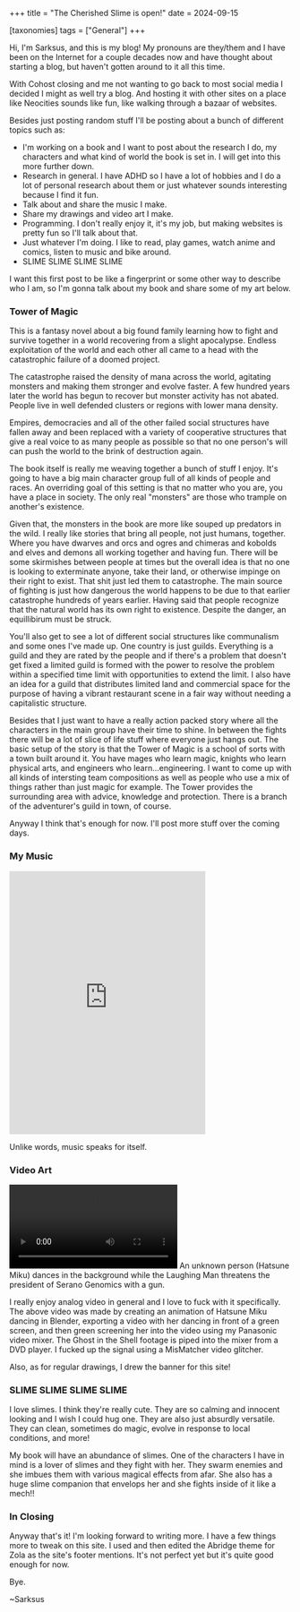 +++
title = "The Cherished Slime is open!"
date = 2024-09-15

[taxonomies]
tags = ["General"]
+++

Hi, I'm Sarksus, and this is my blog! My pronouns are they/them and I have been on the Internet for a couple decades now and have thought about starting a blog, but haven't gotten around to it all this time.

With Cohost closing and me not wanting to go back to most social media I decided I might as well try a blog. And hosting it with other sites on a place like Neocities sounds like fun, like walking through a bazaar of websites.

Besides just posting random stuff I'll be posting about a bunch of different topics such as:
- I'm working on a book and I want to post about the research I do, my characters and what kind of world the book is set in. I will get into this more further down.
- Research in general. I have ADHD so I have a lot of hobbies and I do a lot of personal research about them or just whatever sounds interesting because I find it fun.
- Talk about and share the music I make.
- Share my drawings and video art I make.
- Programming. I don't really enjoy it, it's my job, but making websites is pretty fun so I'll talk about that.
- Just whatever I'm doing. I like to read, play games, watch anime and comics, listen to music and bike around.
- SLIME SLIME SLIME SLIME

I want this first post to be like a fingerprint or some other way to describe who I am, so I'm gonna talk about my book and share some of my art below.

### Tower of Magic

This is a fantasy novel about a big found family learning how to fight and survive together in a world recovering from a slight apocalypse. Endless exploitation of the world and each other all came to a head with the catastrophic failure of a doomed project.

The catastrophe raised the density of mana across the world, agitating monsters and making them stronger and evolve faster. A few hundred years later the world has begun to recover but monster activity has not abated. People live in well defended clusters or regions with lower mana density. 

Empires, democracies and all of the other failed social structures have fallen away and been replaced with a variety of cooperative structures that give a real voice to as many people as possible so that no one person's will can push the world to the brink of destruction again.

The book itself is really me weaving together a bunch of stuff I enjoy. It's going to have a big main character group full of all kinds of people and races. An overriding goal of this setting is that no matter who you are, you have a place in society. The only real "monsters" are those who trample on another's existence.

Given that, the monsters in the book are more like souped up predators in the wild. I really like stories that bring all people, not just humans, together. Where you have dwarves and orcs and ogres and chimeras and kobolds and elves and demons all working together and having fun. There will be some skirmishes between people at times but the overall idea is that no one is looking to exterminate anyone, take their land, or otherwise impinge on their right to exist. That shit just led them to catastrophe. The main source of fighting is just how dangerous the world happens to be due to that earlier catastrophe hundreds of years earlier. Having said that people recognize that the natural world has its own right to existence. Despite the danger, an equillibirum must be struck.

You'll also get to see a lot of different social structures like communalism and some ones I've made up. One country is just guilds. Everything is a guild and they are rated by the people and if there's a problem that doesn't get fixed a limited guild is formed with the power to resolve the problem within a specified time limit with opportunities to extend the limit. I also have an idea for a guild that distributes limited land and commercial space for the purpose of having a vibrant restaurant scene in a fair way without needing a capitalistic structure.

Besides that I just want to have a really action packed story where all the characters in the main group have their time to shine. In between the fights there will be a lot of slice of life stuff where everyone just hangs out. The basic setup of the story is that the Tower of Magic is a school of sorts with a town built around it. You have mages who learn magic, knights who learn physical arts, and engineers who learn...engineering. I want to come up with all kinds of intersting team compositions as well as people who use a mix of things rather than just magic for example. The Tower provides the surrounding area with advice, knowledge and protection. There is a branch of the adventurer's guild in town, of course.

Anyway I think that's enough for now. I'll post more stuff over the coming days.

### My Music

<iframe style="border: 0; width: 350px; height: 470px;" src="https://bandcamp.com/EmbeddedPlayer/album=2709989385/size=large/bgcol=333333/linkcol=fe7eaf/tracklist=false/transparent=true/" seamless><a href="https://asteridium.bandcamp.com/album/ready-set-go">Ready Set Go by Asteridium</a></iframe>

Unlike words, music speaks for itself.

### Video Art

<video controls src="https://acritarch.net/files/video/Section%209%20Archival%20Record%20Unknown%20Person%20Laughing%20Man%20Incident%20001.mp4" title="Section 09 Archival Record Unknown Person"></video>
An unknown person (Hatsune Miku) dances in the background while the Laughing Man threatens the president of Serano Genomics with a gun.

I really enjoy analog video in general and I love to fuck with it specifically. The above video was made by creating an animation of Hatsune Miku dancing in Blender, exporting a video with her dancing in front of a green screen, and then green screening her into the video using my Panasonic video mixer. The Ghost in the Shell footage is piped into the mixer from a DVD player. I fucked up the signal using a MisMatcher video glitcher.

Also, as for regular drawings, I drew the banner for this site!

### SLIME SLIME SLIME SLIME

I love slimes. I think they're really cute. They are so calming and innocent looking and I wish I could hug one. They are also just absurdly versatile. They can clean, sometimes do magic, evolve in response to local conditions, and more!

My book will have an abundance of slimes. One of the characters I have in mind is a lover of slimes and they fight with her. They swarm enemies and she imbues them with various magical effects from afar. She also has a huge slime companion that envelops her and she fights inside of it like a mech!!

### In Closing

Anyway that's it! I'm looking forward to writing more. I have a few things more to tweak on this site. I used and then edited the Abridge theme for Zola as the site's footer mentions. It's not perfect yet but it's quite good enough for now.

Bye.

~Sarksus